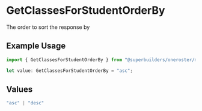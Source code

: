 # GetClassesForStudentOrderBy

The order to sort the response by

## Example Usage

```typescript
import { GetClassesForStudentOrderBy } from "@superbuilders/oneroster/models/operations";

let value: GetClassesForStudentOrderBy = "asc";
```

## Values

```typescript
"asc" | "desc"
```